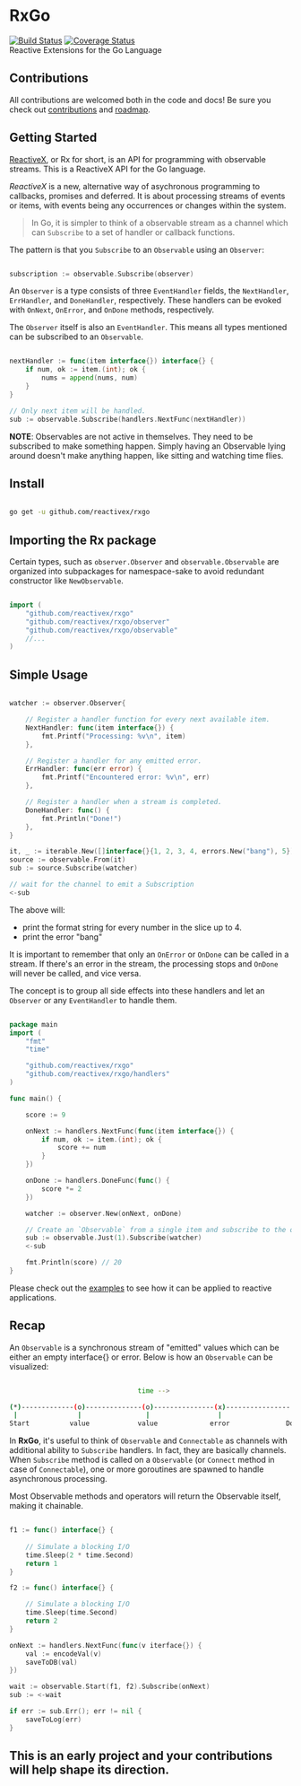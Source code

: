 # RxGo
[![Build Status](https://travis-ci.org/ReactiveX/RxGo.svg?branch=master)](https://travis-ci.org/ReactiveX/RxGo)    [![Coverage Status](https://coveralls.io/repos/github/jochasinga/RxGo/badge.svg?branch=master)](https://coveralls.io/github/jochasinga/RxGo?branch=master)    
Reactive Extensions for the Go Language

## Contributions
All contributions are welcomed both in the code and docs! Be sure you check out [contributions](wiki/Contributions) and [roadmap](wiki/Roadmap).

## Getting Started
[ReactiveX](http://reactivex.io/), or Rx for short, is an API for programming with observable streams. This is a ReactiveX API for the Go language.

*ReactiveX* is a new, alternative way of asychronous programming to callbacks, promises and deferred. It is about processing streams of events or items, with events being any occurrences or changes within the system.

>In Go, it is simpler to think of a observable stream as a channel which can `Subscribe` to a set of handler or callback functions.

The pattern is that you `Subscribe` to an `Observable` using an `Observer`:

```go

subscription := observable.Subscribe(observer)

```

An `Observer` is a type consists of three `EventHandler` fields, the `NextHandler`, `ErrHandler`, and `DoneHandler`, respectively. These handlers can be evoked with `OnNext`, `OnError`, and `OnDone` methods, respectively.

The `Observer` itself is also an `EventHandler`. This means all types mentioned can be subscribed to an `Observable`.

```go

nextHandler := func(item interface{}) interface{} {
	if num, ok := item.(int); ok {
		nums = append(nums, num)
	}
}

// Only next item will be handled. 
sub := observable.Subscribe(handlers.NextFunc(nextHandler))

```

**NOTE**: Observables are not active in themselves. They need to be subscribed to make something happen. Simply having an Observable lying around doesn't make anything happen, like sitting and watching time flies.

## Install

```bash

go get -u github.com/reactivex/rxgo

```

## Importing the Rx package
Certain types, such as `observer.Observer` and `observable.Observable` are organized into subpackages for namespace-sake to avoid redundant constructor like `NewObservable`. 

```go

import (
	"github.com/reactivex/rxgo"
	"github.com/reactivex/rxgo/observer"
	"github.com/reactivex/rxgo/observable"
	//...
)

```

## Simple Usage

```go

watcher := observer.Observer{

	// Register a handler function for every next available item.
	NextHandler: func(item interface{}) {
		fmt.Printf("Processing: %v\n", item)
	},

	// Register a handler for any emitted error.
	ErrHandler: func(err error) {
		fmt.Printf("Encountered error: %v\n", err)
	},

	// Register a handler when a stream is completed.
	DoneHandler: func() {
		fmt.Println("Done!")
	},
}

it, _ := iterable.New([]interface{}{1, 2, 3, 4, errors.New("bang"), 5})
source := observable.From(it)
sub := source.Subscribe(watcher)

// wait for the channel to emit a Subscription
<-sub

```

The above will:
- print the format string for every number in the slice up to 4.
- print the error "bang"

It is important to remember that only an `OnError` or `OnDone` can be called in a 
stream. If there's an error in the stream, the processing stops and `OnDone` will
never be called, and vice versa.

The concept is to group all side effects into these handlers and let an `Observer` or any `EventHandler` to handle them. 

```go

package main
import (
	"fmt"
	"time"

	"github.com/reactivex/rxgo"
	"github.com/reactivex/rxgo/handlers"
)

func main() {

	score := 9

	onNext := handlers.NextFunc(func(item interface{}) {
		if num, ok := item.(int); ok {
			score += num
		}
	})

	onDone := handlers.DoneFunc(func() {
		score *= 2
	})

	watcher := observer.New(onNext, onDone)

	// Create an `Observable` from a single item and subscribe to the observer.
	sub := observable.Just(1).Subscribe(watcher)
	<-sub

	fmt.Println(score) // 20
}

```

Please check out the [examples](examples/) to see how it can be applied to reactive applications.

## Recap

An `Observable` is a synchronous stream of "emitted" values which can be either an empty interface{} or error. Below is how an `Observable` can be visualized:

```bash

                                time -->

(*)-------------(o)--------------(o)---------------(x)----------------|>
 |               |                |                 |                 |
Start          value            value             error              Done

```

In **RxGo**, it's useful to think of `Observable` and `Connectable` as channels with additional ability to `Subscribe` handlers. In fact, they are basically channels. When `Subscribe` method is called on a `Observable` (or `Connect` method in case of `Connectable`), one or more goroutines are spawned to handle asynchronous processing.

Most Observable methods and operators will return the Observable itself, making it chainable.

```go

f1 := func() interface{} {
	
	// Simulate a blocking I/O
	time.Sleep(2 * time.Second)
	return 1 
}

f2 := func() interface{} {

	// Simulate a blocking I/O
	time.Sleep(time.Second)
	return 2
}

onNext := handlers.NextFunc(func(v iterface{}) {
	val := encodeVal(v)
	saveToDB(val)
})

wait := observable.Start(f1, f2).Subscribe(onNext)
sub := <-wait

if err := sub.Err(); err != nil {
	saveToLog(err)	
}

```

## This is an early project and your contributions will help shape its direction. 
